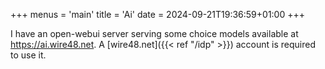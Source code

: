 +++
menus = 'main'
title = 'Ai'
date = 2024-09-21T19:36:59+01:00
+++

I have an open-webui server serving some choice models available at
https://ai.wire48.net. A [wire48.net]({{< ref "/idp" >}}) account is
required to use it.
